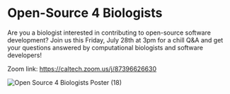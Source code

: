 # Open-Source 4 Biologists

Are you a biologist interested in contributing to open-source software development? Join us this Friday, July 28th at 3pm for a chill Q&A and get your questions answered by computational biologists and software developers!  

Zoom link: https://caltech.zoom.us/j/87396626630

![Open Source 4 Biologists Poster (18)](https://github.com/anhchi172/Open-Source4Biologists/assets/34893069/c7929ba1-f885-418f-917a-aae695db3fb4)
